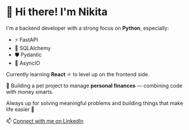 # 👋 Hi there! I'm Nikita

I'm a backend developer with a strong focus on **Python**, especially:
- ⚡️ FastAPI
- 🧱 SQLAlchemy
- 🛡️ Pydantic
- 🔄 AsyncIO

Currently learning **React** ⚛️ to level up on the frontend side.

🎯 Building a pet project to manage **personal finances** — combining code with money smarts.

Always up for solving meaningful problems and building things that make life easier 🚀

📫 [Connect with me on LinkedIn](https://www.linkedin.com/in/fibboo/)

<!--
**fibboo/fibboo** is a ✨ _special_ ✨ repository because its `README.md` (this file) appears on your GitHub profile.

Here are some ideas to get you started:

- 🔭 I’m currently working on ...
- 🌱 I’m currently learning ...
- 👯 I’m looking to collaborate on ...
- 🤔 I’m looking for help with ...
- 💬 Ask me about ...
- 📫 How to reach me: ...
- 😄 Pronouns: ...
- ⚡ Fun fact: ...
-->
